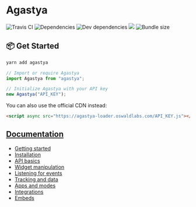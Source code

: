 # Agastya

![Travis CI](https://travis-ci.org/OswaldLabsOpenSource/agastya.svg?branch=master)
![Dependencies](https://img.shields.io/david/OswaldLabsOpenSource/agastya.svg)
![Dev dependencies](https://img.shields.io/david/dev/OswaldLabsOpenSource/agastya.svg)
![](https://img.shields.io/snyk/vulnerabilities/github/OswaldLabsOpenSource/agastya.svg)
![Bundle size](https://img.shields.io/bundlephobia/minzip/agastya.svg)

## 📦 Get Started

```bash
yarn add agastya
```

```js
// Import or require Agastya
import Agastya from "agastya";

// Initialize Agastya with your API key
new Agastya("API_KEY");
```

You can also use the official CDN instead:

```html
<script async src="https://agastya-loader.oswaldlabs.com/API_KEY.js"></script>
```

## [Documentation](https://help.oswaldlabs.com/developers/)

- [Getting started](https://help.oswaldlabs.com/developers/)
- [Installation](https://help.oswaldlabs.com/developers/installation.html)
- [API basics](https://help.oswaldlabs.com/developers/api.html)
- [Widget manipulation](https://help.oswaldlabs.com/developers/widget.html)
- [Listening for events](https://help.oswaldlabs.com/developers/events.html)
- [Tracking and data](https://help.oswaldlabs.com/developers/tracking.html)
- [Apps and modes](https://help.oswaldlabs.com/developers/modes.html)
- [Integrations](https://help.oswaldlabs.com/developers/integrations.html)
- [Embeds](https://help.oswaldlabs.com/developers/embeds.html)
